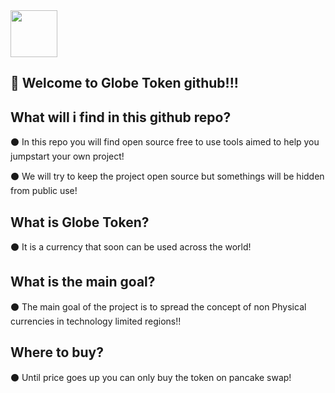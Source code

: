 <img src="https://github.com/Treyyyy0338/Globe-Token-Source-Files/blob/main/Images/globelogo.png" width="75" height="75" />

👋 Welcome to Globe Token github!!!
------------------------------------
What will i find in this github repo?
-------------------

⚫ In this repo you will find open source free to use tools aimed to help you jumpstart your own project! 

⚫ We will try to keep the project open source but somethings will be hidden from public use!

 What is Globe Token?
-------------------

⚫ It is a currency that soon can be used across the world!

 What is the main goal?
-------------------

⚫ The main goal of the project is to spread the concept of non Physical currencies in technology limited regions!!

Where to buy? 
-------------------

⚫ Until price goes up you can only buy the token on pancake swap!
